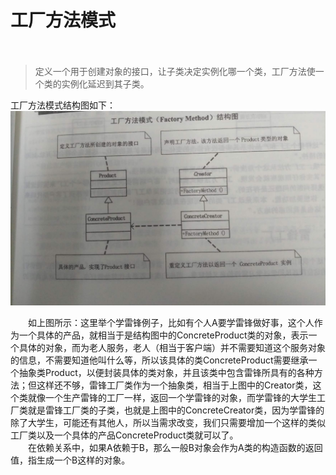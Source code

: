 # 工厂方法模式 #
　　
> 定义一个用于创建对象的接口，让子类决定实例化哪一个类，工厂方法使一个类的实例化延迟到其子类。

工厂方法模式结构图如下：<br>
![](https://github.com/herodll/myblog/blob/master/designPattern/%E8%AE%BE%E8%AE%A1%E6%A8%A1%E5%BC%8F%E5%9F%BA%E7%A1%80%E7%AF%87/%E6%A8%A1%E5%BC%8F%E7%BB%93%E6%9E%84%E5%9B%BE/%E5%B7%A5%E5%8E%82%E6%96%B9%E6%B3%95%E6%A8%A1%E5%BC%8F%E7%BB%93%E6%9E%84%E5%9B%BE.jpg)

　　如上图所示：这里举个学雷锋例子，比如有个人A要学雷锋做好事，这个人作为一个具体的产品，就相当于是结构图中的ConcreteProduct类的对象，表示一个具体的对象，而为老人服务，老人（相当于客户端）并不需要知道这个服务对象的信息，不需要知道他叫什么等，所以该具体的类ConcreteProduct需要继承一个抽象类Product，以便封装具体的类对象，并且该类中包含雷锋所具有的各种方法；但这样还不够，雷锋工厂类作为一个抽象类，相当于上图中的Creator类，这个类就像一个生产雷锋的工厂一样，返回一个学雷锋的对象，而学雷锋的大学生工厂类就是雷锋工厂类的子类，也就是上图中的ConcreteCreator类，因为学雷锋的除了大学生，可能还有其他人，所以当需求改变，我们只需要增加一个这样的类似工厂类以及一个具体的产品ConcreteProduct类就可以了。<br>
　　在依赖关系中，如果A依赖于B，那么一般B对象会作为A类的构造函数的返回值，指生成一个B这样的对象。